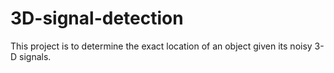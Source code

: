 # 3D-signal-detection
This project is to determine the exact location of an object given its noisy 3-D signals. 
